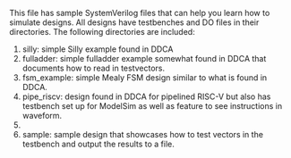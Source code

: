 This file has sample SystemVerilog files that can help you learn how to simulate designs.  All designs have testbenches and DO files in their directories.  The following directories are included:

<ol>
  <li>silly: simple Silly example found in DDCA</li>
  <li>fulladder: simple fulladder example somewhat found in DDCA that documents how to read in testvectors.</li>
  <li>fsm_example: simple Mealy FSM design similar to what is found in DDCA.</li>
  <li>pipe_riscv: design found in DDCA for pipelined RISC-V but also has testbench set up for ModelSim as well as feature to see instructions in waveform.<li>
  <li>sample: sample design that showcases how to test vectors in the testbench and output the results to a file.</li>
</ol>
